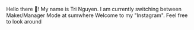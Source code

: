 Hello there 👋! 
My name is Tri Nguyen. I am currently switching between Maker/Manager Mode at sumwhere
Welcome to my "Instagram". Feel free to look around
